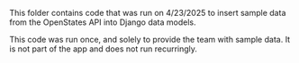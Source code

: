 This folder contains code that was run on 4/23/2025 to insert sample data from the OpenStates API into Django data models. 

This code was run once, and solely to provide the team with sample data. It is not part of the app and does not run recurringly. 
